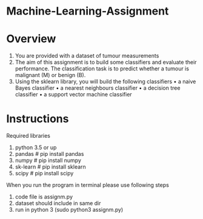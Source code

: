 # Machine-Learning-Assignment
# Overview 
1) You are provided with a dataset of tumour measurements 
2) The aim of this assignment is to build some classifiers and evaluate their performance. The classification task is to predict whether a tumour is malignant (M) or benign (B). 
3) Using the sklearn library, you will build the following classifiers 
  • a naive Bayes classifier 
  • a nearest neighbours classifier 
  • a decision tree classifier 
  • a support vector machine classifier

# Instructions 
Required libraries 
1) python 3.5 or up
2) pandas  # pip install pandas
3) numpy   # pip install numpy
4) sk-learn  # pip install sklearn
5) scipy   # pip install scipy

When you run the program in terminal please use following steps
1) code file is assignm.py
2) dataset should include in same dir
3) run in python 3 (sudo python3 assignm.py)
